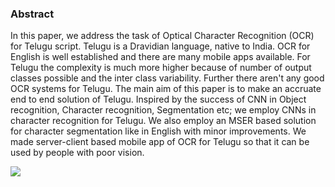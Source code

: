 
### Abstract

In this paper, we address the task of Optical Character Recognition (OCR) for Telugu script. Telugu is a Dravidian language, native to India. OCR for English is well established and there are many mobile apps available. For Telugu the complexity is much more higher because of number of output classes possible and the inter class variability. Further there aren't any good OCR systems for Telugu. The main aim of this paper is to make an accruate end to end solution of Telugu. Inspired by the success of CNN in Object recognition, Character recognition, Segmentation etc; we employ CNNs in character recognition for Telugu. We also employ an MSER based solution for character segmentation like in English with minor improvements. We made server-client based mobile app of OCR for Telugu so that it can be used by people with poor vision.

![](https://github.com/GayamTrishal/OCR_Telugu.github.io/blob/master/d1.jpg")
